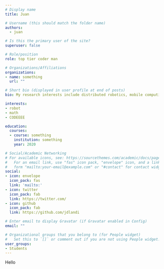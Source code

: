```yaml
---
# Display name
title: Juan

# Username (this should match the folder name)
authors:
  - juan

# Is this the primary user of the site?
superuser: false

# Role/position
role: top tier coder man

# Organizations/Affiliations
organizations:
- name: something
  url: ""

# Short bio (displayed in user profile at end of posts)
bio: My research interests include distributed robotics, mobile computing and programmable matter.

interests:
- robot
- math
- CODEEEE

education:
  courses:
  - course: something
    institution: something
    year: 2020

# Social/Academic Networking
# For available icons, see: https://sourcethemes.com/academic/docs/page-builder/#icons
#   For an email link, use "fas" icon pack, "envelope" icon, and a link in the
#   form "mailto:your-email@example.com" or "#contact" for contact widget.
social:
- icon: envelope
  icon_pack: fas
  link: 'mailto:'
- icon: twitter
  icon_pack: fab
  link: https://twitter.com/
- icon: github
  icon_pack: fab
  link: https://github.com/jdlandi

# Enter email to display Gravatar (if Gravatar enabled in Config)
email: ""

# Organizational groups that you belong to (for People widget)
#   Set this to `[]` or comment out if you are not using People widget.
user_groups:
- Students
---
```


Hello
